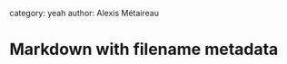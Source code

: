 category: yeah
author: Alexis Métaireau

Markdown with filename metadata
===============================


